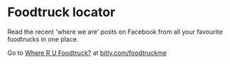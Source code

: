 # Foodtruck locator

Read the recent 'where we are' posts on Facebook from all your favourite foodtrucks in one place.

Go to [Where R U Foodtruck?](https://staplegun.github.com/foodtruck-locator) at [bitly.com/foodtruckme](http://bitly.com/foodtruckme)
